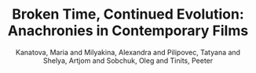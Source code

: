 ---
type: 'article'
pubkey: 'LLP14'
author: 'Kanatova, Maria and Milyakina, Alexandra and Pilipovec, Tatyana and Shelya, Artjom and Sobchuk, Oleg and Tinits, Peeter'
title: 'Broken Time, Continued Evolution: Anachronies in Contemporary Films'
journal: 'Stanford Literary Lab'
volume: '14'
url:
year: 2017
project:
pamphlet:
  image: "/assets/images/p14.png"
  pdf: "https://litlab.stanford.edu/LiteraryLabPamphlet14.pdf"
  pubdate: 2017-04-01
  blurb: "After the economic ideology of “Bankspeak”, and the cultural geography of “The Emotions of London”, “Broken Time” is the Literary Lab’s first venture into film studies, to be followed by a pamphlet on art history: a series of investigations which we hope will contribute to establish a common conceptual ground among the different branches of quantitative cultural history.s"
---